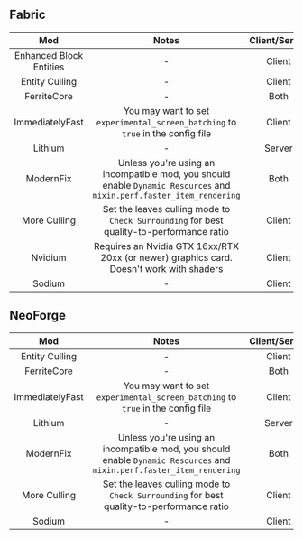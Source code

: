 ## Fabric
| Mod | Notes | Client/Server |
|:---:|:---:|:---:|
| Enhanced Block Entities | - | Client |
| Entity Culling | - | Client |
| FerriteCore | - | Both |
| ImmediatelyFast | You may want to set `experimental_screen_batching` to `true` in the config file | Client |
| Lithium | - | Server |
| ModernFix | Unless you're using an incompatible mod, you should enable `Dynamic Resources` and `mixin.perf.faster_item_rendering` | Both |
| More Culling | Set the leaves culling mode to `Check Surrounding` for best quality-to-performance ratio | Client |
| Nvidium | Requires an Nvidia GTX 16xx/RTX 20xx (or newer) graphics card. Doesn't work with shaders | Client |
| Sodium | - | Client |

## NeoForge
| Mod | Notes | Client/Server |
|:---:|:---:|:---:|
| Entity Culling | - | Client |
| FerriteCore | - | Both |
| ImmediatelyFast | You may want to set `experimental_screen_batching` to `true` in the config file | Client |
| Lithium | - | Server |
| ModernFix | Unless you're using an incompatible mod, you should enable `Dynamic Resources` and `mixin.perf.faster_item_rendering` | Both |
| More Culling | Set the leaves culling mode to `Check Surrounding` for best quality-to-performance ratio | Client |
| Sodium | - | Client |
